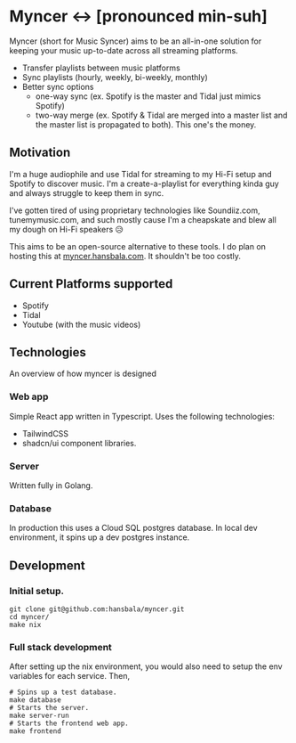 # Myncer ↔️ [pronounced min-suh]

Myncer (short for Music Syncer) aims to be an all-in-one solution for keeping your music up-to-date across all streaming platforms.

- Transfer playlists between music platforms
- Sync playlists (hourly, weekly, bi-weekly, monthly)
- Better sync options
  - one-way sync (ex. Spotify is the master and Tidal just mimics Spotify)
  - two-way merge (ex. Spotify & Tidal are merged into a master list and the master list is propagated to both). This one's the money.

## Motivation

I'm a huge audiophile and use Tidal for streaming to my Hi-Fi setup and Spotify to discover music. I'm a create-a-playlist for everything kinda guy and always struggle to keep them in sync.

I've gotten tired of using proprietary technologies like Soundiiz.com, tunemymusic.com, and such mostly cause I'm a cheapskate and blew all my dough on Hi-Fi speakers 😥

This aims to be an open-source alternative to these tools. I do plan on hosting this at [myncer.hansbala.com](https://myncer.hansbala.com). It shouldn't be too costly.

## Current Platforms supported

- Spotify
- Tidal
- Youtube (with the music videos)

## Technologies

An overview of how myncer is designed

### Web app

Simple React app written in Typescript. Uses the following technologies:
- TailwindCSS
- shadcn/ui component libraries.

### Server

Written fully in Golang.

### Database

In production this uses a Cloud SQL postgres database. In local dev environment, it spins up a dev postgres instance.

## Development

### Initial setup.

```console
git clone git@github.com:hansbala/myncer.git
cd myncer/
make nix
```

### Full stack development

After setting up the nix environment, you would also need to setup the env variables for each service. Then,

```console
# Spins up a test database.
make database
# Starts the server.
make server-run
# Starts the frontend web app.
make frontend
```
